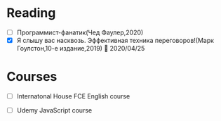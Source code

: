 # Reading

- [ ] Программист-фанатик(Чед Фаулер,2020)
- [x] Я слышу вас насквозь. Эффективная техника переговоров!(Марк Гоулстон,10-е издание,2019) :blue_book: 2020/04/25

# Courses

- [ ] Internatonal House FCE English course
- [ ] Udemy JavaScript course

